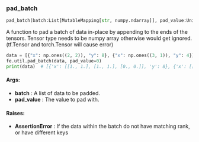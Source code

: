

### pad_batch
```python
pad_batch(batch:List[MutableMapping[str, numpy.ndarray]], pad_value:Union[float, int]) -> None
```
A function to pad a batch of data in-place by appending to the ends of the tensors. Tensor type needs to be
numpy array otherwise would get ignored. (tf.Tensor and torch.Tensor will cause error)

```python
data = [{"x": np.ones((2, 2)), "y": 8}, {"x": np.ones((3, 1)), "y": 4}]
fe.util.pad_batch(data, pad_value=0)
print(data)  # [{'x': [[1., 1.], [1., 1.], [0., 0.]], 'y': 8}, {'x': [[1., 0.], [1., 0.], [1., 0.]]), 'y': 4}]
```


#### Args:

* **batch** :  A list of data to be padded.
* **pad_value** :  The value to pad with.

#### Raises:

* **AssertionError** :  If the data within the batch do not have matching rank, or have different keys